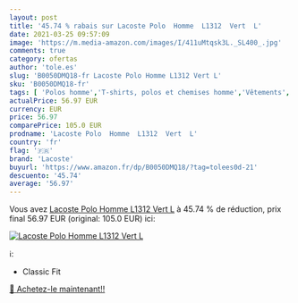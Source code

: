 ```yaml
---
layout: post
title: '45.74 % rabais sur Lacoste Polo  Homme  L1312  Vert  L'
date: 2021-03-25 09:57:09
image: 'https://m.media-amazon.com/images/I/411uMtqsk3L._SL400_.jpg'
comments: true
category: ofertas
author: 'tole.es'
slug: 'B0050DMQ18-fr Lacoste Polo Homme L1312 Vert L'
sku: 'B0050DMQ18-fr'
tags: [ 'Polos homme','T-shirts, polos et chemises homme','Vêtements','Vêtements homme','lacoste', ]
actualPrice: 56.97 EUR
currency: EUR
price: 56.97
comparePrice: 105.0 EUR
prodname: 'Lacoste Polo  Homme  L1312  Vert  L'
country: 'fr'
flag: '🇫🇷'
brand: 'Lacoste'
buyurl: 'https://www.amazon.fr/dp/B0050DMQ18/?tag=tolees0d-21'
descuento: '45.74'
average: '56.97'
---
```


Vous avez [Lacoste Polo  Homme  L1312  Vert  L](https://www.amazon.fr/dp/B0050DMQ18/?tag=tolees0d-21)  à  45.74 % de réduction, prix final  56.97 EUR (original: 105.0 EUR) ici:

[![Lacoste Polo  Homme  L1312  Vert  L](https://m.media-amazon.com/images/I/411uMtqsk3L._SL400_.jpg)](https://www.amazon.fr/dp/B0050DMQ18/?tag=tolees0d-21)

ℹ️:

- Classic Fit

[🛒 Achetez-le maintenant!!](https://www.amazon.fr/dp/B0050DMQ18/?tag=tolees0d-21)
